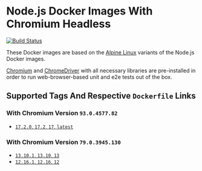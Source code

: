 # Node.js Docker Images With Chromium Headless

[![Build Status](https://travis-ci.org/skriptfabrik/docker-hub-node-with-chromium.svg?branch=master)](https://travis-ci.org/skriptfabrik/docker-hub-node-with-chromium)

These Docker images are based on the [Alpine Linux](http://alpinelinux.org/) variants of the Node.js Docker images.

[Chromium](https://chromium.org/) and [ChromeDriver](https://chromedriver.chromium.org/) with all necessary libraries are pre-installed 
in order to run web-browser-based unit and e2e tests out of the box.

## Supported Tags And Respective `Dockerfile` Links

### With Chromium Version `93.0.4577.82`
* [`17.2.0`, `17.2`, `17`, `latest`](https://github.com/skriptfabrik/docker-hub-node-with-chromium/blob/17.2.0/17.2/Dockerfile)

### With Chromium Version `79.0.3945.130`
* [`13.10.1`, `13.10`, `13`](https://github.com/skriptfabrik/docker-hub-node-with-chromium/blob/13.10.1/13.10/Dockerfile)
* [`12.16.1`, `12.16`, `12`](https://github.com/skriptfabrik/docker-hub-node-with-chromium/blob/12.16.1/12.16/Dockerfile)
